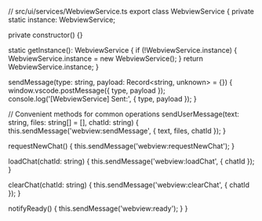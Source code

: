 // src/ui/services/WebviewService.ts
export class WebviewService {
  private static instance: WebviewService;
  
  private constructor() {}
  
  static getInstance(): WebviewService {
    if (!WebviewService.instance) {
      WebviewService.instance = new WebviewService();
    }
    return WebviewService.instance;
  }

  sendMessage(type: string, payload: Record<string, unknown> = {}) {
    window.vscode.postMessage({ type, payload });
    console.log('[WebviewService] Sent:', { type, payload });
  }

  // Convenient methods for common operations
  sendUserMessage(text: string, files: string[] = [], chatId: string) {
    this.sendMessage('webview:sendMessage', { text, files, chatId });
  }

  requestNewChat() {
    this.sendMessage('webview:requestNewChat');
  }

  loadChat(chatId: string) {
    this.sendMessage('webview:loadChat', { chatId });
  }

  clearChat(chatId: string) {
    this.sendMessage('webview:clearChat', { chatId });
  }

  notifyReady() {
    this.sendMessage('webview:ready');
  }
}